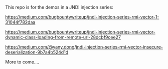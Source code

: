 This repo is for the demos in a JNDI injection series:

https://medium.com/bugbountywriteup/jndi-injection-series-rmi-vector-1-31044f782daa

https://medium.com/bugbountywriteup/jndi-injection-series-rmi-vector-dynamic-class-loading-from-remote-url-28dcbf9cee27

https://medium.com/@yany.dong/jndi-injection-series-rmi-vector-insecure-deserialization-9b7a4b524d1d

More to come.... 
